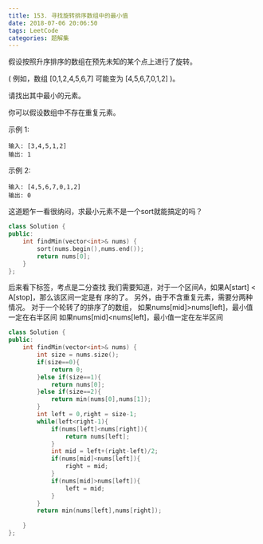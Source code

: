 ```yaml
---
title: 153. 寻找旋转排序数组中的最小值
date: 2018-07-06 20:06:50
tags: LeetCode
categories: 题解集
---
```



假设按照升序排序的数组在预先未知的某个点上进行了旋转。

( 例如，数组 [0,1,2,4,5,6,7] 可能变为 [4,5,6,7,0,1,2] )。

请找出其中最小的元素。

你可以假设数组中不存在重复元素。

示例 1:
```
输入: [3,4,5,1,2]
输出: 1
```
示例 2:
```
输入: [4,5,6,7,0,1,2]
输出: 0
```

这道题乍一看很纳闷，求最小元素不是一个sort就能搞定的吗？

```cpp
class Solution {
public:
    int findMin(vector<int>& nums) {
        sort(nums.begin(),nums.end());
        return nums[0];
    }
};
```
后来看下标签，考点是二分查找
我们需要知道，对于一个区间A，如果A[start]	<	A[stop]，那么该区间一定是有 序的了。
另外，由于不含重复元素，需要分两种情况。
对于一个轮转了的排序了的数组，
如果nums[mid]>nums[left]，最小值一定在右半区间
如果nums[mid]<nums[left]，最小值一定在左半区间

```cpp
class Solution {
public:
    int findMin(vector<int>& nums) {
        int size = nums.size();
        if(size==0){
            return 0;
        }else if(size==1){
            return nums[0];
        }else if(size==2){
            return min(nums[0],nums[1]);
        }
        int left = 0,right = size-1;
        while(left<right-1){
            if(nums[left]<nums[right]){
                return nums[left];
            }
            int mid = left+(right-left)/2;
            if(nums[mid]<nums[left]){
                right = mid;
            }
            if(nums[mid]>nums[left]){
                left = mid;
            }
        }
        return min(nums[left],nums[right]);
        
    }
};
```